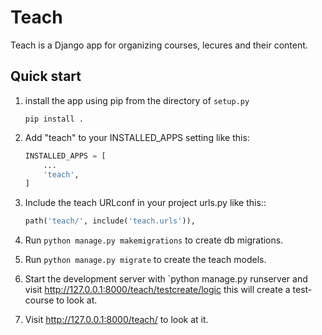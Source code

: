 Teach
=====

Teach is a Django app for organizing courses, lecures
and their content.

Quick start
-----------

1. install the app using pip from the directory of `setup.py`

	`pip install .`

2. Add "teach" to your INSTALLED_APPS setting like this:

	```python
    INSTALLED_APPS = [
        ...
        'teach',
    ]
	```
3. Include the teach URLconf in your project urls.py like this::

	```python
    path('teach/', include('teach.urls')),
	```
4. Run `python manage.py makemigrations` to create db migrations.

5. Run `python manage.py migrate` to create the teach models.

6. Start the development server with `python manage.py runserver and visit http://127.0.0.1:8000/teach/testcreate/logic this will create a test-course to look at.

7. Visit http://127.0.0.1:8000/teach/ to look at it.

